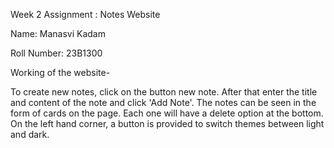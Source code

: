Week 2 Assignment : Notes Website

Name: Manasvi Kadam

Roll Number: 23B1300

Working of the website-

To create new notes, click on the button new note. After that enter the title and content of the note and click 'Add Note'. The notes can be seen in the form of cards on the page. Each one will have a delete option at the bottom. On the left hand corner, a button is provided to switch themes between light and dark.


